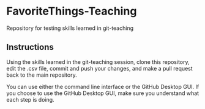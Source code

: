 # FavoriteThings-Teaching
Repository for testing skills learned in git-teaching

## Instructions

Using the skills learned in the git-teaching session, clone this repository, edit the .csv file, commit and push your changes, and make a pull request back to the main repository.

You can use either the command line interface or the GitHub Desktop GUI.  If you choose to use the GitHub Desktop GUI, make sure you understand what each step is doing.
